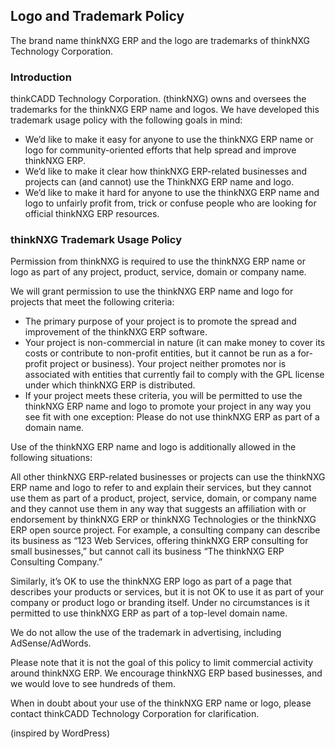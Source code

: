 ## Logo and Trademark Policy
The brand name thinkNXG ERP and the logo are trademarks of thinkNXG Technology Corporation.

### Introduction

thinkCADD Technology Corporation. (thinkNXG) owns and oversees the trademarks for the thinkNXG ERP name and logos. We have developed this trademark usage policy with the following goals in mind:

- We’d like to make it easy for anyone to use the thinkNXG ERP name or logo for community-oriented efforts that help spread and improve thinkNXG ERP.
- We’d like to make it clear how thinkNXG ERP-related businesses and projects can (and cannot) use the ThinkNXG ERP name and logo.
- We’d like to make it hard for anyone to use the thinkNXG ERP name and logo to unfairly profit from, trick or confuse people who are looking for official thinkNXG ERP resources.

### thinkNXG Trademark Usage Policy

Permission from thinkNXG is required to use the thinkNXG ERP name or logo as part of any project, product, service, domain or company name.

We will grant permission to use the thinkNXG ERP name and logo for projects that meet the following criteria:

- The primary purpose of your project is to promote the spread and improvement of the thinkNXG ERP software.
- Your project is non-commercial in nature (it can make money to cover its costs or contribute to non-profit entities, but it cannot be run as a for-profit project or business).
Your project neither promotes nor is associated with entities that currently fail to comply with the GPL license under which thinkNXG ERP is distributed.
- If your project meets these criteria, you will be permitted to use the thinkNXG ERP name and logo to promote your project in any way you see fit with one exception: Please do not use thinkNXG ERP as part of a domain name.

Use of the thinkNXG ERP name and logo is additionally allowed in the following situations:

All other thinkNXG ERP-related businesses or projects can use the thinkNXG ERP name and logo to refer to and explain their services, but they cannot use them as part of a product, project, service, domain, or company name and they cannot use them in any way that suggests an affiliation with or endorsement by thinkNXG ERP or thinkNXG Technologies or the thinkNXG ERP open source project. For example, a consulting company can describe its business as “123 Web Services, offering thinkNXG ERP consulting for small businesses,” but cannot call its business “The thinkNXG ERP Consulting Company.”

Similarly, it’s OK to use the thinkNXG ERP logo as part of a page that describes your products or services, but it is not OK to use it as part of your company or product logo or branding itself. Under no circumstances is it permitted to use thinkNXG ERP as part of a top-level domain name.

We do not allow the use of the trademark in advertising, including AdSense/AdWords.

Please note that it is not the goal of this policy to limit commercial activity around thinkNXG ERP. We encourage thinkNXG ERP based businesses, and we would love to see hundreds of them.

When in doubt about your use of the thinkNXG ERP name or logo, please contact thinkCADD Technology Corporation for clarification.

(inspired by WordPress)

